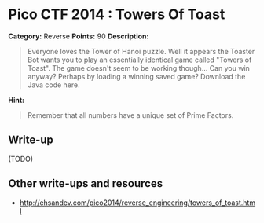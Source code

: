 # Pico CTF 2014 : Towers Of Toast

**Category:** Reverse
**Points:** 90
**Description:**

>Everyone loves the Tower of Hanoi puzzle. Well it appears the Toaster Bot wants you to play an essentially identical game called "Towers of Toast". The game doesn't seem to be working though... Can you win anyway? Perhaps by loading a winning saved game? Download the Java code here.

**Hint:**
>Remember that all numbers have a unique set of Prime Factors.

## Write-up

(TODO)

## Other write-ups and resources

* <http://ehsandev.com/pico2014/reverse_engineering/towers_of_toast.html>
